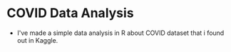 # COVID Data Analysis

* I've made a simple data analysis in R about COVID dataset that i found out in Kaggle. 
